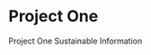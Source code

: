 # Project One
Project One Sustainable Information
<!--
<<!DOCTYPE html>

<html lang="en">
  
<head>

  <title>Include a title to appropriately describe what the page is going to be about</title>

  <link rel="stylesheet" type="text/css" href="./css/screen.css" /> [This references the style sheet that corresponds to the html sheet that you are working in]

</head>

<body> 
    <h1>This is your first heading</h1>
    <p>If you are using a nav bar like I did you will need to keep your first heading consistent with all the other pages to include a streamline design while flipping through the pages</p>

    <h2>Second Heading</h2>
    <p>Your second heading should be what this page is going to discuss. Such as Topic or Layout</p>
    <p>The <p> element opens up a new line in order for you to begin typing the main points or information on this page that you will include</p>

    <ol>
        <li>Refers to an ordered list that you want to be numbered</li>
        <li>You can change the style of both <ul> and <ol> in a css page to make it look a certain way</li>
    </ol>

    <img src="datalesson_fig6" alt="Figure 6 used on the data page">
    <aside>The <img> tag takes an image uploaded to the directory and inserts it onto the webpage while the aside element creates a small space for captions and small notes</aside>
    















</body>
-->